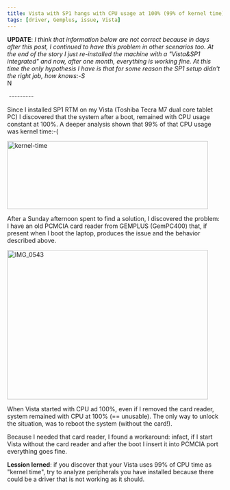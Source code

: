 ```yaml
---
title: Vista with SP1 hangs with CPU usage at 100% (99% of kernel time)
tags: [driver, Gemplus, issue, Vista]
---
```

<P><STRONG>UPDATE</STRONG>:&nbsp;<EM>I think that information below are not correct because in days after this post, I continued to have this problem in other scenarios too. At the end of the story I just re-installed the machine with a "Vista&amp;SP1 integrated"&nbsp;and now, after one month,&nbsp;everything is working fine. At this time the only hypothesis I have is that for some reason the SP1 setup didn't the right job, how knows:-S<BR></EM>N</P>
<P>&nbsp;---------</P>
<P>Since I installed SP1 RTM on my Vista (Toshiba Tecra M7 dual core tablet PC) I discovered that the system after a boot, remained with CPU usage constant at 100%. A deeper analysis shown that 99% of that CPU usage was kernel time:-(</P>
<P><A href="https://msdnshared.blob.core.windows.net/media/TNBlogsFS/BlogFileStorage/blogs_msdn/nicold/WindowsLiveWriter/VistawithSP1hangswithCPUusageat10099ofke_12E29/kernel-time.jpg" original-url="http://blogs.msdn.com/blogfiles/nicold/WindowsLiveWriter/VistawithSP1hangswithCPUusageat10099ofke_12E29/kernel-time.jpg" mce_href="http://blogs.msdn.com/blogfiles/nicold/WindowsLiveWriter/VistawithSP1hangswithCPUusageat10099ofke_12E29/kernel-time.jpg"><IMG style="BORDER-TOP-WIDTH: 0px; BORDER-LEFT-WIDTH: 0px; BORDER-BOTTOM-WIDTH: 0px; BORDER-RIGHT-WIDTH: 0px" height=159 alt=kernel-time src="https://msdnshared.blob.core.windows.net/media/TNBlogsFS/BlogFileStorage/blogs_msdn/nicold/WindowsLiveWriter/VistawithSP1hangswithCPUusageat10099ofke_12E29/kernel-time_thumb.jpg" original-url="http://blogs.msdn.com/blogfiles/nicold/WindowsLiveWriter/VistawithSP1hangswithCPUusageat10099ofke_12E29/kernel-time_thumb.jpg" width=469 border=0 mce_src="http://blogs.msdn.com/blogfiles/nicold/WindowsLiveWriter/VistawithSP1hangswithCPUusageat10099ofke_12E29/kernel-time_thumb.jpg"></A> </P>
<P>After a Sunday afternoon spent to find a solution, I discovered the problem: I have an old PCMCIA card reader from GEMPLUS (GemPC400) that, if present when I boot the laptop, produces the issue and the behavior described above.</P>
<P><A href="https://msdnshared.blob.core.windows.net/media/TNBlogsFS/BlogFileStorage/blogs_msdn/nicold/WindowsLiveWriter/VistawithSP1hangswithCPUusageat10099ofke_12E29/IMG_0543.jpg" original-url="http://blogs.msdn.com/blogfiles/nicold/WindowsLiveWriter/VistawithSP1hangswithCPUusageat10099ofke_12E29/IMG_0543.jpg" mce_href="http://blogs.msdn.com/blogfiles/nicold/WindowsLiveWriter/VistawithSP1hangswithCPUusageat10099ofke_12E29/IMG_0543.jpg"><IMG style="BORDER-TOP-WIDTH: 0px; BORDER-LEFT-WIDTH: 0px; BORDER-BOTTOM-WIDTH: 0px; BORDER-RIGHT-WIDTH: 0px" height=349 alt=IMG_0543 src="https://msdnshared.blob.core.windows.net/media/TNBlogsFS/BlogFileStorage/blogs_msdn/nicold/WindowsLiveWriter/VistawithSP1hangswithCPUusageat10099ofke_12E29/IMG_0543_thumb.jpg" original-url="http://blogs.msdn.com/blogfiles/nicold/WindowsLiveWriter/VistawithSP1hangswithCPUusageat10099ofke_12E29/IMG_0543_thumb.jpg" width=469 border=0 mce_src="http://blogs.msdn.com/blogfiles/nicold/WindowsLiveWriter/VistawithSP1hangswithCPUusageat10099ofke_12E29/IMG_0543_thumb.jpg"></A> </P>
<P>When Vista started with CPU ad 100%, even if I removed the card reader, system remained with CPU at 100% (== unusable). The only way to unlock the situation, was to reboot the system (without the card!).</P>
<P>Because I needed that card reader, I found a workaround: infact, if I start Vista without the card reader and after the boot I insert it into PCMCIA port everything goes fine.</P>
<P><STRONG>Lession lerned</STRONG>: if you discover that your Vista uses 99% of CPU time as "kernel time", try to analyze peripherals you have installed because there could be a driver that is not working as it should.</P>
